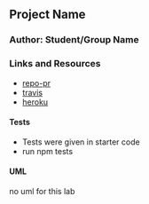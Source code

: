 
## Project Name

### Author: Student/Group Name

### Links and Resources
* [repo-pr](https://github.com/dukes-js-401/lab-async/pull/2)
* [travis](https://www.travis-ci.com/dukes-js-401/lab-async)
* [heroku](https://frozen-inlet-65453.herokuapp.com/)



  
#### Tests
* Tests were given in starter code
* run npm tests

#### UML
no uml for this lab

